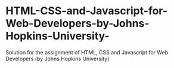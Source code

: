 # HTML-CSS-and-Javascript-for-Web-Developers-by-Johns-Hopkins-University-
Solution for the assignment of HTML, CSS and Javascript for Web Developers (by Johns Hopkins University) 
